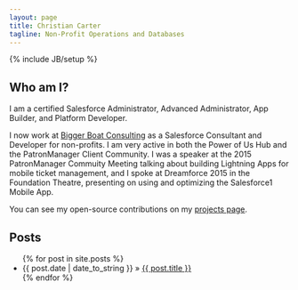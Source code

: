```yaml
---
layout: page
title: Christian Carter
tagline: Non-Profit Operations and Databases
---
```

{% include JB/setup %}

## Who am I?
I am a certified Salesforce Administrator, Advanced Administrator, App Builder, and Platform Developer.

I now work at [Bigger Boat Consulting](http://biggerboatconsulting.com/) as a Salesforce Consultant and Developer for non-profits. I am very active in both the Power of Us Hub and the PatronManager Client Community. I was a speaker at the 2015 PatronManager Commuity Meeting talking about building Lightning Apps for mobile ticket management, and I spoke at Dreamforce 2015 in the Foundation Theatre, presenting on using and optimizing the Salesforce1 Mobile App.

You can see my open-source contributions on my [projects page](/projects/).
    
## Posts

<ul class="posts">
  {% for post in site.posts %}
    <li><span>{{ post.date | date_to_string }}</span> &raquo; <a href="{{ BASE_PATH }}{{ post.url }}">{{ post.title }}</a></li>
  {% endfor %}
</ul>

